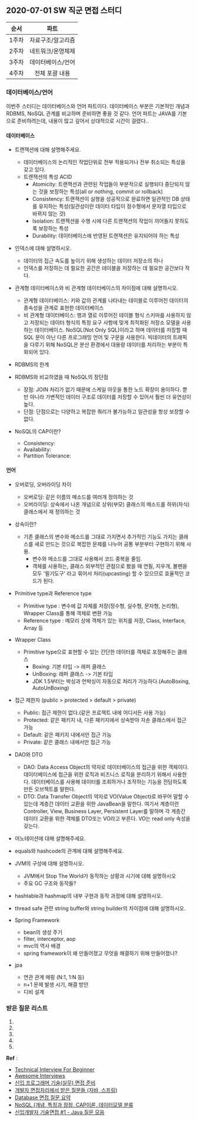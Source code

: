 ## 2020-07-01 SW 직군 면접 스터디

|순서|파트|
|---|:---:|
|1주차|자료구조/알고리즘|
|2주차|네트워크/운영체제|
|3주차|데이터베이스/언어|
|4주차|전체 포괄 내용|


### 데이터베이스/언어

이번주 스터디는 데이터베이스와 언어 파트이다. 데이터베이스 부분은 기본적인 개념과 RDBMS, NoSQL 관계를 비교하며 준비하면 좋을 것 같다. 언어 파트는 JAVA를 기본으로 준비하려는데, 내용이 많고 깊어서 상대적으로 시간이 걸렸다..

#### 데이터베이스

- 트랜잭션에 대해 설명해주세요.
  - 데이터베이스의 논리적인 작업단위로 전부 적용되거나 전부 취소되는 특성을 갖고 있다.
  - 트랜잭션의 특성 ACID
    - Atomicity: 트랜잭션과 관련된 작업들이 부분적으로 실행되다 중단되지 않는 것을 보장하는 특성(all or nothing, commit or rollback)
	- Consistency: 트랜잭션이 실행을 성공적으로 완료하면 일관적인 DB 상태를 유지하는 특성(일관성이란 데이터 타입이 정수형에서 문자열 타입으로 바뀌지 않는 것)
	- Isolation: 트랜잭션을 수행 시에 다른 트랜잭션의 작업이 끼어들지 못하도록 보장하는 특성
	- Durability: 데이터베이스에 반영된 트랜잭션은 유지되어야 하는 특성

- 인덱스에 대해 설명하시오.
  - 데이터의 접근 속도를 높이기 위해 생성하는 데이터 저장소의 하나
  - 인덱스를 저장하는 데 필요한 공간은 테이블을 저장하는 데 필요한 공간보다 작다.

- 관계형 데이터베이스와 비 관계형 데이터베이스의 차이점에 대해 설명하시오.
  - 관계형 데이터베이스: 키와 값의 관계를 나타내는 테이블로 이루어진 데이터의 종속성을 관계로 표현한 데이터베이스
  - 비 관계형 데이터베이스: 행과 열로 이루어진 테이블 형식 스키마를 사용하지 않고 저장되는 데이터 형식의 특정 요구 사항에 맞게 최적화된 저장소 모델을 사용하는 데이터베이스. NoSQL(Not Only SQL)이라고 하며 데이터를 저장할 때 SQL 문이 아닌 다른 프로그래밍 언어 및 구문을 사용한다. 빅데이터의 트래픽을 다루기 위해 NoSQL은 분산 환경에서 대용량 데이터를 처리하는 부분이 특화되어 있다.

- RDBMS의 한계

- RDBMS와 비교하였을 때 NoSQL의 장단점
  - 장점: JOIN 처리가 없기 때문에 스케일 아웃을 통한 노드 확장이 용이하다. 뿐만 아니라 가변적인 데이터 구조로 데이터를 저장할 수 있어서 훨씬 더 유연성이 높다. 
  - 단점: 단점으로는 다양하고 복잡한 쿼리가 불가능하고 일관성을 항상 보장할 수 없다.

- NoSQL의 CAP이란?
  - Consistency: 
  - Availability: 
  - Partition Tolerance:

#### 언어

- 오버로딩, 오버라이딩 차이
  - 오버로딩: 같은 이름의 메소드를 여러개 정의하는 것
  - 오버라이딩: 상속에서 나온 개념으로 상위(부모) 클래스의 메소드를 하위(자식) 클래스에서 재 정의하는 것

- 상속이란?
  - 기존 클래스의 변수와 메소드를 그대로 가지면서 추가적인 기능도 가지는 클래스를 새로 만드는 것으로 복잡한 문제를 나누어 공통 부분부터 구현하기 위해 사용.
    - 변수와 메소드를 그대로 사용해서 코드 중복을 줄임.
	- 객체를 사용하는, 클래스 외부적인 관점으로 봤을 때 연필, 지우개, 볼펜을 모두 '필기도구' 라고 묶어서 처리(upcasting) 할 수 있으므로 효율적인 코드가 된다.

- Primitive type과 Reference type
  - Primitive type : 변수에 값 자체를 저장(정수형, 실수형, 문자형, 논리형), Wrapper Class를 통해 객체로 변환 가능
  - Reference type : 메모리 상에 객체가 있는 위치를 저장, Class, Interface, Array 등

- Wrapper Class
  - Primitive type으로 표현할 수 있는 간단한 데이터를 객체로 포장해주는 클래스
    - Boxing: 기본 타입 -> 래퍼 클래스
	- UnBoxing: 래퍼 클래스 -> 기본 타입
	- JDK 1.5부터는 박싱과 언박싱이 자동으로 처리가 가능하다.(AutoBoxing, AutoUnBoxing)

- 접근 제한자 (public > protected > default > private)
  - Public: 접근 제한이 없다.(같은 프로젝트 내에 어디서든 사용 가능)
  - Protected: 같은 패키지 내, 다른 패키지에서 상속받아 자손 클래스에서 접근 가능
  - Default: 같은 패키지 내에서만 접근 가능
  - Private: 같은 클래스 내에서만 접근 가능

- DAO와 DTO
  - DAO: Data Access Object의 약자로 데이터베이스의 접근을 위한 객체이다. 데이터베이스에 접근을 위한 로직과 비즈니스 로직을 분리하기 위해서 사용한다. 데이터베이스를 사용해 데이터를 조회하거나 조작하는 기능을 전담하도록 만든 오브젝트를 말한다.
  - DTO: Data Transfer Object의 약자로 VO(Value Object)로 바꾸어 말할 수 있는데 계층간 데이터 교환을 위한 JavaBean을 말한다. 여기서 계층이란 Controller, View, Business Layer, Persistent Layer를 말하며 각 계층간 데이터 교환을 위한 객체를 DTO또는 VO라고 부른다. VO는 read only 속성을 갖는다.

- 어노테이션에 대해 설명해주세요.

- equals와 hashcode의 관계에 대해 설명해주세요.

- JVM의 구성에 대해 설명하시오.
  - JVM에서 Stop The World가 동작하는 상황과 시기에 대해 설명하시오
  - 주요 GC 구조와 동작들?

- hashtable과 hashmap의 내부 구현과 동작 과정에 대해 설명하시오. 

- thread safe 관련 string buffer와 string builder의 차이점에 대해 설명하시오.

- Spring Framework
  - bean의 생성 주기
  - filter, interceptor, aop
  - mvc의 역사 배경
  - spring framework이 왜 만들어졌고 무엇을 해결하기 위해 만들어졌나?
 
- jpa
  - 연관 관계 매핑 (N:1, 1:N 등)
  - n+1 문제 발생 시기, 해결 방안
  - 디비 설계

### 받은 질문 리스트

1. 
2. 
3. 
4. 
5. 

**Ref** :<br>
- [Technical Interview For Beginner](https://github.com/JaeYeopHan/Interview_Question_for_Beginner)
- [Awesome Interviews](https://github.com/MaximAbramchuck/awesome-interview-questions)
- [신입 프로그래머 기술(실무) 면접 준비](https://91ms.tistory.com/5)
- [개발자 면접자리에서 받은 질문들 (자바, 스프링)](https://www.youtube.com/watch?v=FP6yuNH1bNE)
- [Database 면접 질문 요약](https://kadamon.tistory.com/21)
- [NoSQL (개념, 특징과 장점, CAP이론, 데이터모델 분류](https://sjh836.tistory.com/97)
- [신입개발자 기술면접 #1 - Java 질문 모음](https://sas-study.tistory.com/53)


